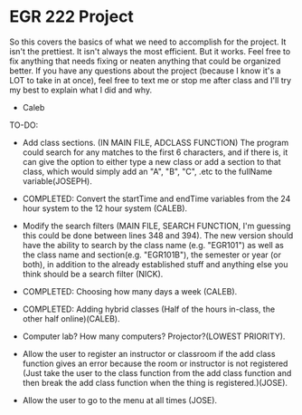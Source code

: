# EGR 222 Project
So this covers the basics of what we need to accomplish for the project. It isn't the prettiest. It isn't always the most efficient. But it works. Feel free to fix anything that needs fixing or neaten anything that could be organized better. If you have any questions about the project (because I know it's a LOT to take in at once), feel free to text me or stop me after class and I'll try my best to explain what I did and why.
- Caleb

TO-DO:

- Add class sections. (IN MAIN FILE, ADCLASS FUNCTION) The program could search for any matches to the first 6 characters, and if there is, it can give the option to either type a new class or add a section to that class, which would simply add an "A", "B", "C", .etc to the fullName variable(JOSEPH).

- COMPLETED: Convert the startTime and endTime variables from the 24 hour system to the 12 hour system (CALEB).

- Modify the search filters (MAIN FILE, SEARCH FUNCTION, I'm guessing this could be done between lines 348 and 394). The new version should have the ability to search by the class name (e.g. "EGR101") as well as the class name and section(e.g. "EGR101B"), the semester or year (or both), in addition to the already established stuff and anything else you think should be a search filter (NICK).

- COMPLETED: Choosing how many days a week (CALEB).

- COMPLETED: Adding hybrid classes (Half of the hours in-class, the other half online)(CALEB).

- Computer lab? How many computers? Projector?(LOWEST PRIORITY).

- Allow the user to register an instructor or classroom if the add class function gives an error because the room or instructor is not registered (Just take the user to the class function from the add class function and then break the add class function when the thing is registered.)(JOSE).

- Allow the user to go to the menu at all times (JOSE).
